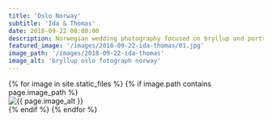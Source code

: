 ```yaml
---
title: 'Oslo Norway'
subtitle: 'Ida & Thomas'
date: 2018-09-22 00:00:00
description: Norwegian wedding photography focused on bryllup and portrait photography. 
featured_image: '/images/2018-09-22-ida-thomas/01.jpg'
image_path: '/images/2018-09-22-ida-thomas'
image_alt: 'bryllup oslo fotograph norway'
---
```


<!-- > “Cherry blossoms, the symbolic flower of the spring.” -->

<!-- DO NOT EDIT BELOW -->
<div class="image-wrap" >
{% for image in site.static_files %}
    {% if image.path contains page.image_path %}
        <div class="image-wrap" >
        <img src="{{ site.baseurl }}{{ image.path }}" alt="{{ page.image_alt }}" />
        </div>
    {% endif %}
{% endfor %}
